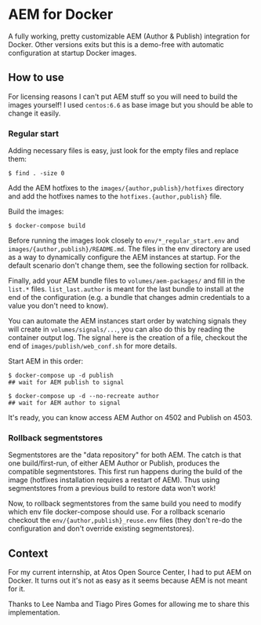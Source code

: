 # AEM for Docker

A fully working, pretty customizable AEM (Author & Publish) integration for Docker.
Other versions exits but this is a demo-free with automatic configuration at startup Docker images.

## How to use

For licensing reasons I can't put AEM stuff so you will need to build the images yourself!
I used `centos:6.6` as base image but you should be able to change it easily.

### Regular start

Adding necessary files is easy, just look for the empty files and replace them:

```
$ find . -size 0
```

Add the AEM hotfixes to the `images/{author,publish}/hotfixes` directory and add the hotfixes names to the `hotfixes.{author,publish}` file.

Build the images:

```
$ docker-compose build
```

Before running the images look closely to `env/*_regular_start.env` and `images/{author,publish}/README.md`.
The files in the env directory are used as a way to dynamically configure the AEM instances at startup.
For the default scenario don't change them, see the following section for rollback.

Finally, add your AEM bundle files to `volumes/aem-packages/` and fill in the `list.*` files.
`list_last.author` is meant for the last bundle to install at the end of the configuration (e.g. a bundle that changes admin credentials to a value you don't need to know).

You can automate the AEM instances start order by watching signals they will create in `volumes/signals/...`, you can also do this by reading the container output log.
The signal here is the creation of a file, checkout the end of `images/publish/web_conf.sh` for more details.

Start AEM in this order:

```
$ docker-compose up -d publish
## wait for AEM publish to signal

$ docker-compose up -d --no-recreate author
## wait for AEM author to signal
```

It's ready, you can know access AEM Author on 4502 and Publish on 4503.

### Rollback segmentstores

Segmentstores are the "data repository" for both AEM.
The catch is that one build/first-run, of either AEM Author or Publish, produces the compatible segmentstores.
This first run happens during the build of the image (hotfixes installation requires a restart of AEM).
Thus using segmentstores from a previous build to restore data won't work!

Now, to rollback segmentstores from the same build you need to modify which env file docker-compose should use.
For a rollback scenario checkout the `env/{author,publish}_reuse.env` files (they don't re-do the configuration and don't override existing segmentstores).

## Context

For my current internship, at Atos Open Source Center, I had to put AEM on Docker.
It turns out it's not as easy as it seems because AEM is not meant for it.

Thanks to Lee Namba and Tiago Pires Gomes for allowing me to share this implementation.
